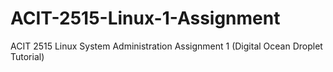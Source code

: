# ACIT-2515-Linux-1-Assignment
ACIT 2515 Linux System Administration Assignment 1 (Digital Ocean Droplet Tutorial)

